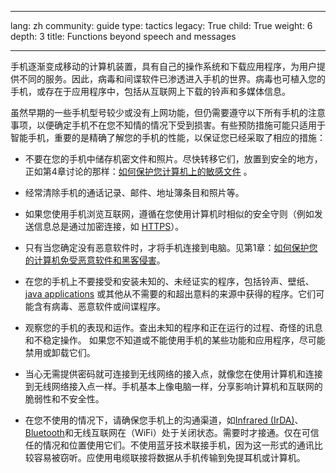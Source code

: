 

---

lang: zh
community: guide
type: tactics
legacy: True
child: True
weight: 6
depth: 3
title: Functions beyond speech and messages

---

手机逐渐变成移动的计算机装置，具有自己的操作系统和下载应用程序，为用户提供不同的服务。因此，病毒和间谍软件已渗透进入手机的世界。病毒也可植入您的手机，或存在于应用程序中，包括从互联网上下载的铃声和多媒体信息。

虽然早期的一些手机型号较少或没有上网功能，但仍需要遵守以下所有手机的注意事项，以便确定手机不在您不知情的情况下受到损害。有些预防措施可能只适用于智能手机，重要的是精确了解您的手机的性能，以保证您已经采取了相应的措施：

* 不要在您的手机中储存机密文件和照片。尽快转移它们，放置到安全的地方，正如第4章讨论的那样：[如何保护您计算机上的敏感文件](/zh/chapter-4) 。

* 经常清除手机的通话记录、邮件、地址簿条目和照片等。

* 如果您使用手机浏览互联网，遵循在您使用计算机时相似的安全守则（例如发送信息总是通过加密连接，如 [HTTPS](/zh/glossary#SSL)）。

* 只有当您确定没有恶意软件时，才将手机连接到电脑。见第1章：[如何保护您的计算机免受恶意软件和黑客侵害](/zh/chapter-1)。

* 在您的手机上不要接受和安装未知的、未经证实的程序，包括铃声、壁纸、[java applications](/zh/glossary#Java) 或其他从不需要的和超出意料的来源中获得的程序。它们可能含有病毒、恶意软件或间谍程序。

* 观察您的手机的表现和运作。查出未知的程序和正在运行的过程、奇怪的讯息和不稳定操作。 如果您不知道或不能使用手机的某些功能和应用程序，尽可能禁用或卸载它们。

* 当心无需提供密码就可连接到无线网络的接入点，就像您在使用计算机和连接到无线网络接入点一样。手机基本上像电脑一样，分享影响计算机和互联网的脆弱性和不安全性。

* 在您不使用的情况下，请确保您手机上的沟通渠道，如[Infrared (IrDA)](/zh/glossary#IrDA)、 [Bluetooth](/zh/glossary#Bluetooth)和无线互联网在（WiFi）处于关闭状态。需要时才接通。仅在可信任的情况和位置使用它们。不使用蓝牙技术联接手机，因为这一形式的通讯比较容易被窃听。应使用电缆联接将数据从手机传输到免提耳机或计算机。

